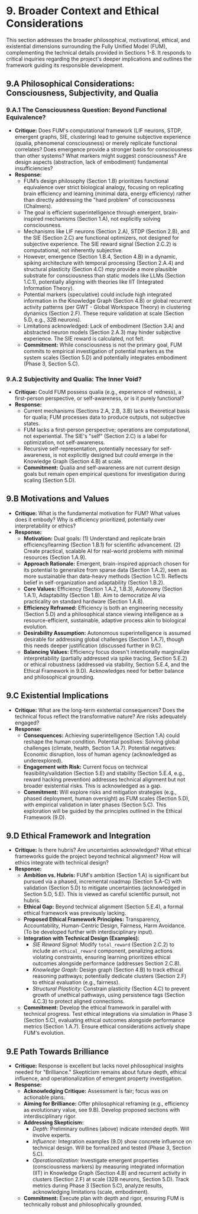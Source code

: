 # 9. Broader Context and Ethical Considerations

This section addresses the broader philosophical, motivational, ethical, and existential dimensions surrounding the Fully Unified Model (FUM), complementing the technical details provided in Sections 1-8. It responds to critical inquiries regarding the project's deeper implications and outlines the framework guiding its responsible development.

## 9.A Philosophical Considerations: Consciousness, Subjectivity, and Qualia

### 9.A.1 The Consciousness Question: Beyond Functional Equivalence?

*   **Critique:** Does FUM's computational framework (LIF neurons, STDP, emergent graphs, SIE, clustering) lead to genuine subjective experience (qualia, phenomenal consciousness) or merely replicate functional correlates? Does emergence provide a stronger basis for consciousness than other systems? What markers might suggest consciousness? Are design aspects (abstraction, lack of embodiment) fundamental insufficiencies?
*   **Response:**
    *   FUM’s design philosophy (Section 1.B) prioritizes functional equivalence over strict biological analogy, focusing on replicating brain efficiency and learning (minimal data, energy efficiency) rather than directly addressing the "hard problem" of consciousness (Chalmers).
    *   The goal is efficient superintelligence through emergent, brain-inspired mechanisms (Section 1.A), not explicitly solving consciousness.
    *   Mechanisms like LIF neurons (Section 2.A), STDP (Section 2.B), and the SIE (Section 2.C) are functional optimizers, not designed for subjective experience. The SIE reward signal (Section 2.C.2) is computational, not inherently subjective.
    *   However, emergence (Section 1.B.4, Section 4.B) in a dynamic, spiking architecture with temporal processing (Section 2.A.4) and structural plasticity (Section 4.C) *may* provide a more plausible substrate for consciousness than static models like LLMs (Section 1.C.1), potentially aligning with theories like IIT (Integrated Information Theory).
    *   Potential markers (speculative) could include high integrated information in the Knowledge Graph (Section 4.B) or global recurrent activity patterns (per GWT - Global Workspace Theory) in clustering dynamics (Section 2.F). These require validation at scale (Section 5.D, e.g., 32B neurons).
    *   Limitations acknowledged: Lack of embodiment (Section 3.A) and abstracted neuron models (Section 2.A.3) may hinder subjective experience. The SIE reward is calculated, not felt.
    *   **Commitment:** While consciousness is not the primary goal, FUM commits to empirical investigation of potential markers as the system scales (Section 5.D) and potentially integrates embodiment (Phase 3, Section 5.C).

### 9.A.2 Subjectivity and Qualia: The Inner Void?

*   **Critique:** Could FUM possess qualia (e.g., experience of redness), a first-person perspective, or self-awareness, or is it purely functional?
*   **Response:**
    *   Current mechanisms (Sections 2.A, 2.B, 3.B) lack a theoretical basis for qualia; FUM processes data to produce outputs, not subjective states.
    *   FUM lacks a first-person perspective; operations are computational, not experiential. The SIE's "self" (Section 2.C) is a label for optimization, not self-awareness.
    *   Recursive self-representation, potentially necessary for self-awareness, is not explicitly designed but *could* emerge in the Knowledge Graph (Section 4.B) at scale.
    *   **Commitment:** Qualia and self-awareness are not current design goals but remain open empirical questions for investigation during scaling (Section 5.D).

## 9.B Motivations and Values

*   **Critique:** What is the fundamental motivation for FUM? What values does it embody? Why is efficiency prioritized, potentially over interpretability or ethics?
*   **Response:**
    *   **Motivation:** Dual goals: (1) Understand and replicate brain efficiency/learning (Section 1.B.1) for scientific advancement. (2) Create practical, scalable AI for real-world problems with minimal resources (Section 1.A.9).
    *   **Approach Rationale:** Emergent, brain-inspired approach chosen for its potential to generalize from sparse data (Section 1.A.2), seen as more sustainable than data-heavy methods (Section 1.C.1). Reflects belief in self-organization and adaptability (Section 1.B.2).
    *   **Core Values:** Efficiency (Section 1.A.2, 1.B.3), Autonomy (Section 1.A.1), Adaptability (Section 1.B). Aim to democratize AI via practicality on standard hardware (Section 1.A.8).
    *   **Efficiency Reframed:** Efficiency is both an engineering necessity (Section 5.D) and a philosophical stance viewing intelligence as a resource-efficient, sustainable, adaptive process akin to biological evolution.
    *   **Desirability Assumption:** Autonomous superintelligence is assumed desirable for addressing global challenges (Section 1.A.7), though this needs deeper justification (discussed further in 9.C).
    *   **Balancing Values:** Efficiency focus doesn't intentionally marginalize interpretability (partially addressed via spike tracing, Section 5.E.2) or ethical robustness (addressed via stability, Section 5.E.4, and the Ethical Framework in 9.D). Acknowledges need for better balance and philosophical grounding.

## 9.C Existential Implications

*   **Critique:** What are the long-term existential consequences? Does the technical focus reflect the transformative nature? Are risks adequately engaged?
*   **Response:**
    *   **Consequences:** Achieving superintelligence (Section 1.A) could reshape the human condition. Potential positives: Solving global challenges (climate, health, Section 1.A.7). Potential negatives: Economic disruption, loss of human agency (acknowledged as underexplored).
    *   **Engagement with Risk:** Current focus on technical feasibility/validation (Section 5.E) and stability (Section 5.E.4, e.g., reward hacking prevention) addresses technical alignment but not broader existential risks. This is acknowledged as a gap.
    *   **Commitment:** Will explore risks and mitigation strategies (e.g., phased deployment, human oversight) as FUM scales (Section 5.D), with empirical validation in later phases (Section 5.C). This exploration will be guided by the principles outlined in the Ethical Framework (9.D).

## 9.D Ethical Framework and Integration

*   **Critique:** Is there hubris? Are uncertainties acknowledged? What ethical frameworks guide the project beyond technical alignment? How will ethics integrate with technical design?
*   **Response:**
    *   **Ambition vs. Hubris:** FUM's ambition (Section 1.A) is significant but pursued via a phased, incremental roadmap (Section 5.A-C) with validation (Section 5.D) to mitigate uncertainties (acknowledged in Section 5.D, 5.E). This is viewed as careful scientific pursuit, not hubris.
    *   **Ethical Gap:** Beyond technical alignment (Section 5.E.4), a formal ethical framework was previously lacking.
    *   **Proposed Ethical Framework Principles:** Transparency, Accountability, Human-Centric Design, Fairness, Harm Avoidance. (To be developed further with interdisciplinary input).
    *   **Integration with Technical Design (Examples):**
        *   *SIE Reward Signal:* Modify `total_reward` (Section 2.C.2) to include an `ethical_reward` component, penalizing actions violating constraints, ensuring learning prioritizes ethical outcomes alongside performance (addresses Section 2.C.8).
        *   *Knowledge Graph:* Design graph (Section 4.B) to track ethical reasoning pathways; potentially dedicate clusters (Section 2.F) to ethical evaluation (e.g., fairness).
        *   *Structural Plasticity:* Constrain plasticity (Section 4.C) to prevent growth of unethical pathways, using persistence tags (Section 4.C.3) to protect aligned connections.
    *   **Commitment:** Develop the ethical framework in parallel with technical progress. Test ethical integrations via simulation in Phase 3 (Section 5.C), evaluating ethical outcomes alongside performance metrics (Section 1.A.7). Ensure ethical considerations actively shape FUM's evolution.

## 9.E Path Towards Brilliance

*   **Critique:** Response is excellent but lacks novel philosophical insights needed for "Brilliance." Skepticism remains about future depth, ethical influence, and operationalization of emergent property investigation.
*   **Response:**
    *   **Acknowledging Critique:** Assessment is fair; focus was on actionable plans.
    *   **Aiming for Brilliance:** Offer philosophical reframing (e.g., efficiency as evolutionary value, see 9.B). Develop proposed sections with interdisciplinary rigor.
    *   **Addressing Skepticism:**
        *   *Depth:* Preliminary outlines (above) indicate intended depth. Will involve experts.
        *   *Influence:* Integration examples (9.D) show concrete influence on technical design. Will be formalized and tested (Phase 3, Section 5.C).
        *   *Operationalization:* Investigate emergent properties (consciousness markers) by measuring integrated information (IIT) in Knowledge Graph (Section 4.B) and recurrent activity in clusters (Section 2.F) at scale (32B neurons, Section 5.D). Track metrics during Phase 3 (Section 5.C), analyze results, acknowledging limitations (scale, embodiment).
    *   **Commitment:** Execute plan with depth and rigor, ensuring FUM is technically robust and philosophically grounded.
